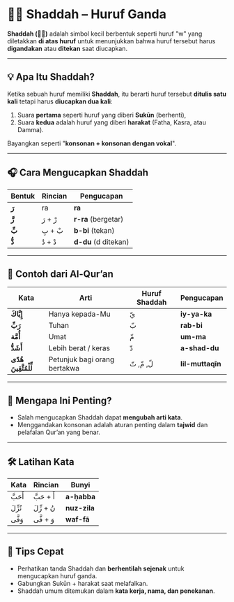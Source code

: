 # ◌ّ Shaddah – Huruf Ganda

**Shaddah (◌ّ)** adalah simbol kecil berbentuk seperti huruf "w" yang diletakkan **di atas huruf** untuk menunjukkan bahwa huruf tersebut harus **digandakan** atau **ditekan** saat diucapkan.

---

## 💡 Apa Itu Shaddah?

Ketika sebuah huruf memiliki **Shaddah**, itu berarti huruf tersebut **ditulis satu kali** tetapi harus **diucapkan dua kali**:

1. Suara **pertama** seperti huruf yang diberi **Sukūn** (berhenti),
2. Suara **kedua** adalah huruf yang diberi **harakat** (Fatha, Kasra, atau Damma).

Bayangkan seperti "**konsonan + konsonan dengan vokal**".

---

## 🎧 Cara Mengucapkan Shaddah

| Bentuk  | Rincian | Pengucapan           |
| ------- | ------- | -------------------- |
| **رَ**  | ra      | **ra**               |
| **رَّ** | رْ + رَ | **r-ra** (bergetar)  |
| **بِّ** | بْ + بِ | **b-bi** (tekan)     |
| **دُّ** | دْ + دُ | **d-du** (d ditekan) |

---

## 📖 Contoh dari Al-Qur’an

| Kata                      | Arti                         | Huruf Shaddah | Pengucapan       |
| ------------------------- | ---------------------------- | ------------- | ---------------- |
| **إِيَّاكَ**              | Hanya kepada-Mu              | يّ            | **iy-ya-ka**     |
| **رَبِّ**                 | Tuhan                        | بّ            | **rab-bi**       |
| **أُمَّة**                | Umat                         | مّ            | **um-ma**        |
| **أَشَدُّ**               | Lebih berat / keras          | دّ            | **a-shad-du**    |
| **هُدًى لِّلْمُتَّقِينَ** | Petunjuk bagi orang bertakwa | لّ, مّ, تّ    | **lil-muttaqīn** |

---

## 🧠 Mengapa Ini Penting?

- Salah mengucapkan Shaddah dapat **mengubah arti kata**.
- Menggandakan konsonan adalah aturan penting dalam **tajwid** dan pelafalan Qur’an yang benar.

---

## 🛠 Latihan Kata

| Kata    | Rincian    | Bunyi        |
| ------- | ---------- | ------------ |
| أَحَبَّ | أَ + حَبَّ | **a-ḥabba**  |
| نُزِّلَ | نُ + زِّلَ | **nuz-zila** |
| وَفَّى  | وَ + فَّى  | **waf-fā**   |

---

## 📌 Tips Cepat

- Perhatikan tanda Shaddah dan **berhentilah sejenak** untuk mengucapkan huruf ganda.
- Gabungkan Sukūn + harakat saat melafalkan.
- Shaddah umum ditemukan dalam **kata kerja, nama, dan penekanan**.
